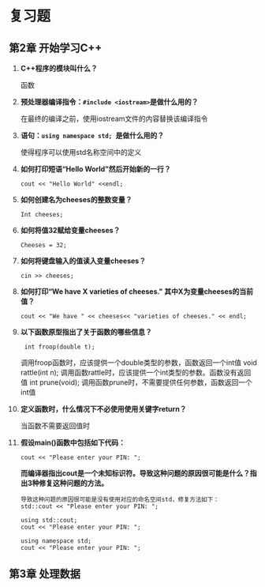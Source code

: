 # 复习题

## 第2章 开始学习C++

1. **C++程序的模块叫什么？**

   函数

2. **预处理器编译指令：`#include <iostream>`是做什么用的？**

   在最终的编译之前，使用iostream文件的内容替换该编译指令

3. **语句：`using namespace std; `是做什么用的？**

   使得程序可以使用std名称空间中的定义

4. **如何打印短语“Hello World”然后开始新的一行？**

   `cout << "Hello World" <<endl;`

5. **如何创建名为cheeses的整数变量？**

   `Int cheeses;`

6. **如何将值32赋给变量cheeses？**

   `Cheeses = 32;`

7. **如何将键盘输入的值读入变量cheeses？**

   `cin >> cheeses;`

8. **如何打印“We have X varieties of cheeses." 其中X为变量cheeses的当前值？**

   `cout << "We have " << cheeses<< "varieties of cheeses." << endl;`

9. **以下函数原型指出了关于函数的哪些信息？**

   		int froop(double t);
   	调用froop函数时，应该提供一个double类型的参数，函数返回一个int值
   	void rattle(int n);
   	调用函数rattle时，应该提供一个int类型的参数。函数没有返回值
   	int prune(void);
   	调用函数prune时，不需要提供任何参数，函数返回一个int值

10. **定义函数时，什么情况下不必使用使用关键字return？**

    当函数不需要返回值时

11. **假设main()函数中包括如下代码：**

     `cout << "Please enter your PIN: ";`

     **而编译器指出cout是一个未知标识符。导致这种问题的原因很可能是什么？指出3种修复这种问题的方法。**

     	导致这种问题的原因很可能是没有使用对应的命名空间std，修复方法如下：
     	std::cout << "Please enter your PIN: ";
     	
     	using std::cout;
     	cout << "Please enter your PIN: ";
     	
     	using namespace std;
     	cout << "Please enter your PIN: ";



## 第3章 处理数据




